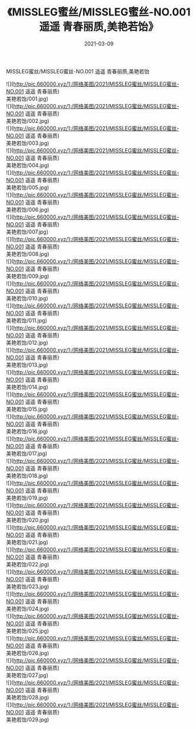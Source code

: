 ﻿---
layout: post
title:  《MISSLEG蜜丝/MISSLEG蜜丝-NO.001 遥遥 青春丽质,美艳若饴》
date:   2021-03-09
img: http://pic.660000.xyz/1:/网络美图/2021/MISSLEG蜜丝/MISSLEG蜜丝-NO.001 遥遥 青春丽质,美艳若饴/000.jpg
categories: [美女, 清纯, 唯美]
---

MISSLEG蜜丝/MISSLEG蜜丝-NO.001 遥遥 青春丽质,美艳若饴

 ![](http://pic.660000.xyz/1:/网络美图/2021/MISSLEG蜜丝/MISSLEG蜜丝-NO.001 遥遥 青春丽质) <br>美艳若饴/001.jpg) <br>![](http://pic.660000.xyz/1:/网络美图/2021/MISSLEG蜜丝/MISSLEG蜜丝-NO.001 遥遥 青春丽质) <br>美艳若饴/002.jpg) <br>![](http://pic.660000.xyz/1:/网络美图/2021/MISSLEG蜜丝/MISSLEG蜜丝-NO.001 遥遥 青春丽质) <br>美艳若饴/003.jpg) <br>![](http://pic.660000.xyz/1:/网络美图/2021/MISSLEG蜜丝/MISSLEG蜜丝-NO.001 遥遥 青春丽质) <br>美艳若饴/004.jpg) <br>![](http://pic.660000.xyz/1:/网络美图/2021/MISSLEG蜜丝/MISSLEG蜜丝-NO.001 遥遥 青春丽质) <br>美艳若饴/005.jpg) <br>![](http://pic.660000.xyz/1:/网络美图/2021/MISSLEG蜜丝/MISSLEG蜜丝-NO.001 遥遥 青春丽质) <br>美艳若饴/006.jpg) <br>![](http://pic.660000.xyz/1:/网络美图/2021/MISSLEG蜜丝/MISSLEG蜜丝-NO.001 遥遥 青春丽质) <br>美艳若饴/007.jpg) <br>![](http://pic.660000.xyz/1:/网络美图/2021/MISSLEG蜜丝/MISSLEG蜜丝-NO.001 遥遥 青春丽质) <br>美艳若饴/008.jpg) <br>![](http://pic.660000.xyz/1:/网络美图/2021/MISSLEG蜜丝/MISSLEG蜜丝-NO.001 遥遥 青春丽质) <br>美艳若饴/009.jpg) <br>![](http://pic.660000.xyz/1:/网络美图/2021/MISSLEG蜜丝/MISSLEG蜜丝-NO.001 遥遥 青春丽质) <br>美艳若饴/010.jpg) <br>![](http://pic.660000.xyz/1:/网络美图/2021/MISSLEG蜜丝/MISSLEG蜜丝-NO.001 遥遥 青春丽质) <br>美艳若饴/011.jpg) <br>![](http://pic.660000.xyz/1:/网络美图/2021/MISSLEG蜜丝/MISSLEG蜜丝-NO.001 遥遥 青春丽质) <br>美艳若饴/012.jpg) <br>![](http://pic.660000.xyz/1:/网络美图/2021/MISSLEG蜜丝/MISSLEG蜜丝-NO.001 遥遥 青春丽质) <br>美艳若饴/013.jpg) <br>![](http://pic.660000.xyz/1:/网络美图/2021/MISSLEG蜜丝/MISSLEG蜜丝-NO.001 遥遥 青春丽质) <br>美艳若饴/014.jpg) <br>![](http://pic.660000.xyz/1:/网络美图/2021/MISSLEG蜜丝/MISSLEG蜜丝-NO.001 遥遥 青春丽质) <br>美艳若饴/015.jpg) <br>![](http://pic.660000.xyz/1:/网络美图/2021/MISSLEG蜜丝/MISSLEG蜜丝-NO.001 遥遥 青春丽质) <br>美艳若饴/016.jpg) <br>![](http://pic.660000.xyz/1:/网络美图/2021/MISSLEG蜜丝/MISSLEG蜜丝-NO.001 遥遥 青春丽质) <br>美艳若饴/017.jpg) <br>![](http://pic.660000.xyz/1:/网络美图/2021/MISSLEG蜜丝/MISSLEG蜜丝-NO.001 遥遥 青春丽质) <br>美艳若饴/018.jpg) <br>![](http://pic.660000.xyz/1:/网络美图/2021/MISSLEG蜜丝/MISSLEG蜜丝-NO.001 遥遥 青春丽质) <br>美艳若饴/019.jpg) <br>![](http://pic.660000.xyz/1:/网络美图/2021/MISSLEG蜜丝/MISSLEG蜜丝-NO.001 遥遥 青春丽质) <br>美艳若饴/020.jpg) <br>![](http://pic.660000.xyz/1:/网络美图/2021/MISSLEG蜜丝/MISSLEG蜜丝-NO.001 遥遥 青春丽质) <br>美艳若饴/021.jpg) <br>![](http://pic.660000.xyz/1:/网络美图/2021/MISSLEG蜜丝/MISSLEG蜜丝-NO.001 遥遥 青春丽质) <br>美艳若饴/022.jpg) <br>![](http://pic.660000.xyz/1:/网络美图/2021/MISSLEG蜜丝/MISSLEG蜜丝-NO.001 遥遥 青春丽质) <br>美艳若饴/023.jpg) <br>![](http://pic.660000.xyz/1:/网络美图/2021/MISSLEG蜜丝/MISSLEG蜜丝-NO.001 遥遥 青春丽质) <br>美艳若饴/024.jpg) <br>![](http://pic.660000.xyz/1:/网络美图/2021/MISSLEG蜜丝/MISSLEG蜜丝-NO.001 遥遥 青春丽质) <br>美艳若饴/025.jpg) <br>![](http://pic.660000.xyz/1:/网络美图/2021/MISSLEG蜜丝/MISSLEG蜜丝-NO.001 遥遥 青春丽质) <br>美艳若饴/026.jpg) <br>![](http://pic.660000.xyz/1:/网络美图/2021/MISSLEG蜜丝/MISSLEG蜜丝-NO.001 遥遥 青春丽质) <br>美艳若饴/027.jpg) <br>![](http://pic.660000.xyz/1:/网络美图/2021/MISSLEG蜜丝/MISSLEG蜜丝-NO.001 遥遥 青春丽质) <br>美艳若饴/028.jpg) <br>![](http://pic.660000.xyz/1:/网络美图/2021/MISSLEG蜜丝/MISSLEG蜜丝-NO.001 遥遥 青春丽质) <br>美艳若饴/029.jpg) <br>